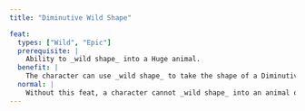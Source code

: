 ```yaml
---
title: "Diminutive Wild Shape"

feat:
  types: ["Wild", "Epic"]
  prerequisite: |
    Ability to _wild shape_ into a Huge animal.
  benefit: |
    The character can use _wild shape_ to take the shape of a Diminutive animal.
  normal: |
    Without this feat, a character cannot _wild shape_ into an animal of smaller than Tiny size.
---
```

